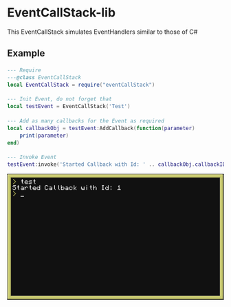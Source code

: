 # EventCallStack-lib

This EventCallStack simulates EventHandlers similar to those of C#

## Example

```lua
--- Require
---@class EventCallStack
local EventCallStack = require("eventCallStack")

--- Init Event, do not forget that
local testEvent = EventCallStack('Test')

--- Add as many callbacks for the Event as required
local callbackObj = testEvent:AddCallback(function(parameter)
    print(parameter)
end)

--- Invoke Event
testEvent:invoke('Started Callback with Id: ' .. callbackObj.callbackID)
```

![Executed](Images/Executed.png)
